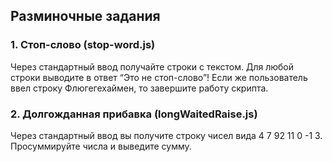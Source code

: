 ## Разминочные задания

### 1. Стоп-слово (stop-word.js)

Через стандартный ввод получайте строки с текстом. Для любой строки выводите в ответ “Это не стоп-слово”! Если же пользователь ввел строку Флюгегехаймен, то завершите работу скрипта.

### 2. Долгожданная прибавка (longWaitedRaise.js)

Через стандартный ввод вы получите строку чисел вида 4 7 92 11 0 -1 3. Просуммируйте числа и выведите сумму.
